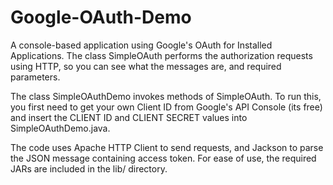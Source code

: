 Google-OAuth-Demo
=================

A console-based application using Google's OAuth for Installed Applications.
The class SimpleOAuth performs the authorization requests using HTTP, so you can see what the messages are, and required parameters.

The class SimpleOAuthDemo invokes methods of SimpleOAuth.  To run this, you first need to get your own Client ID from Google's API Console (its free) and insert the CLIENT ID and CLIENT SECRET values into SimpleOAuthDemo.java.

The code uses Apache HTTP Client to send requests, and Jackson to parse the JSON message containing access token.
For ease of use, the required JARs are included in the lib/ directory.
